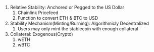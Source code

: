 1. Relative Stability: Anchored or Pegged to the US Dollar
    1. Chainlink Pricefeed
    2. Function to convert ETH & BTC to USD
2. Stability Mechanism(Minting/Burning): Algorithmicly Decentralized
    1. Users may only mint the stablecoin with enough collateral
3. Collateral: Exogenous(Crypto)
    1. wETH
    2. wBTC
